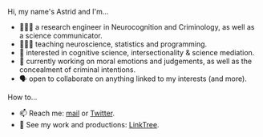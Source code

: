 Hi, my name's Astrid and I'm...
- 🧑🏻‍🔬 a research engineer in Neurocognition and Criminology, as well as a science communicator.
- 🧑🏻‍🏫 teaching neuroscience, statistics and programming.
- 🧠 interested in cognitive science, intersectionality & science mediation.
- 👀 currently working on moral emotions and judgements, as well as the concealment of criminal intentions.
- 🗣 open to collaborate on anything linked to my interests (and more).

How to...
- 📫 Reach me: [mail](astrid.thebaultguiochon@gmail.com "mail") or [Twitter](https://twitter.com/astridthebaultg "Twitter").
- 🧩 See my work and productions: [LinkTree](linktr.ee/astridthebaultg).




<!---
astridgcn/astridgcn is a ✨ special ✨ repository because its `README.md` (this file) appears on your GitHub profile.
You can click the Preview link to take a look at your changes.
--->
